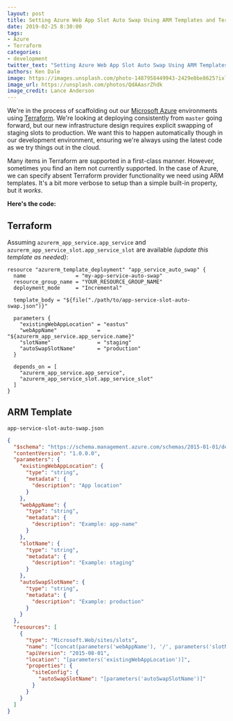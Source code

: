 ```yaml
---
layout: post
title: Setting Azure Web App Slot Auto Swap Using ARM Templates and Terraform
date: 2019-02-25 8:30:00
tags:
- Azure
- Terraform
categories:
- development
twitter_text: "Setting Azure Web App Slot Auto Swap Using ARM Templates and Terraform"
authors: Ken Dale
image: https://images.unsplash.com/photo-1487958449943-2429e8be8625?ixlib=rb-1.2.1&ixid=eyJhcHBfaWQiOjEyMDd9&auto=format&fit=crop&w=2100&q=80
image_url: https://unsplash.com/photos/QdAAasrZhdk
image_credit: Lance Anderson
---
```


We're in the process of scaffolding out our [Microsoft Azure](https://azure.microsoft.com) environments using [Terraform](https://www.terraform.io/). We're looking at deploying consistently from `master` going forward, but our new infrastructure design requires explicit swapping of staging slots to production. We want this to happen automatically though in our development environment, ensuring we're always using the latest code as we try things out in the cloud.

Many items in Terraform are supported in a first-class manner. However, sometimes you find an item not currently supported. In the case of Azure, we can specify absent Terraform provider functionality we need using ARM templates. It's a bit more verbose to setup than a simple built-in property, but it *works*.

**Here's the code:**

## Terraform

Assuming `azurerm_app_service.app_service` and `azurerm_app_service_slot.app_service_slot` are available *(update this template as needed)*:

```
resource "azurerm_template_deployment" "app_service_auto_swap" {
  name                = "my-app-service-auto-swap" 
  resource_group_name = "YOUR_RESOURCE_GROUP_NAME"
  deployment_mode     = "Incremental"

  template_body = "${file("./path/to/app-service-slot-auto-swap.json")}"

  parameters {
    "existingWebAppLocation" = "eastus"
    "webAppName"             = "${azurerm_app_service.app_service.name}"
    "slotName"               = "staging"
    "autoSwapSlotName"       = "production"
  }

  depends_on = [
    "azurerm_app_service.app_service",
    "azurerm_app_service_slot.app_service_slot"
  ]
}
```

## ARM Template

`app-service-slot-auto-swap.json`

```json
{
  "$schema": "https://schema.management.azure.com/schemas/2015-01-01/deploymentTemplate.json#",
  "contentVersion": "1.0.0.0",
  "parameters": {
    "existingWebAppLocation": {
      "type": "string",
      "metadata": {
        "description": "App location"
      }
    },
    "webAppName": {
      "type": "string",
      "metadata": {
        "description": "Example: app-name"
      }
    },
    "slotName": {
      "type": "string",
      "metadata": {
        "description": "Example: staging"
      }
    },
    "autoSwapSlotName": {
      "type": "string",
      "metadata": {
        "description": "Example: production"
      }
    }
  },
  "resources": [
    {
      "type": "Microsoft.Web/sites/slots",
      "name": "[concat(parameters('webAppName'), '/', parameters('slotName'))]",
      "apiVersion": "2015-08-01",
      "location": "[parameters('existingWebAppLocation')]",
      "properties": {
        "siteConfig": {
          "autoSwapSlotName": "[parameters('autoSwapSlotName')]"
        }
      }
    }
  ]
}
```
